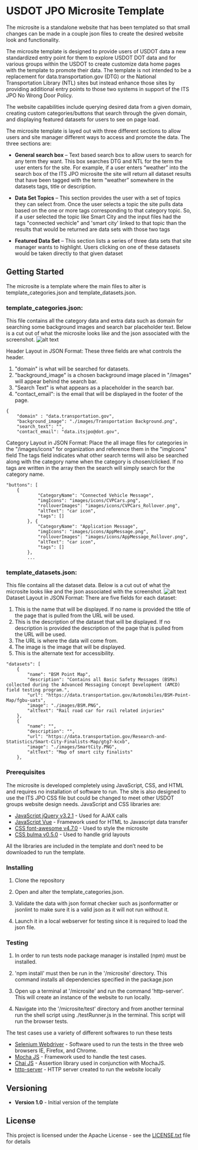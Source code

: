 ﻿# USDOT JPO Microsite Template

The microsite is a standalone website that has been templated so that small changes can be made in a couple json files to create the desired website look and functionality.  

The microsite template is designed to provide users of USDOT data a new standardized entry point for them to explore USDOT DOT data and for various groups within the USDOT to create customize data home pages with the template to promote their data.  The template is not intended to be a replacement for data.transportation.gov (DTG) or the National Transportation Library (NTL) sites but instead enhance those sites by providing additional entry points to those two systems in support of the ITS JPO No Wrong Door Policy. 

The website capabilities include querying desired data from a given domain, creating custom categories/buttons that search through the given domain, and displaying featured datasets for users to see on page load.

The microsite template is layed out with three different sections to allow users and site manager different ways to access and promote the data.  The three sections are:

- **General search box** – Text based search box to allow users to search for any term they want.  This box searches DTG and NTL for the term the user enters for the site. For example, if a user enters “weather” into the search box of the ITS JPO microsite the site will return all dataset results that have been tagged with the term “weather” somewhere in the datasets tags, title or description.

- **Data Set Topics** – This section provides the user with a set of topics they can select from.  Once the user selects a topic the site pulls data based on the one or more tags corresponding  to that category topic. So, if a user selected the topic like Smart City and the input files had the tags "connected vechicle" and 'smart city' linked to that topic than the results that would be returned are data sets with those two tags

- **Featured Data Set** – This section lists a series of three data sets that site manager wants to highlight.  Users clicking on one of these datasets would be taken directly to that given dataset


## Getting Started

The microsite is a template where the main files to alter is template_categories.json and template_datasets.json.

### template_categories.json:
This file contains all the category data and extra data such as domain for searching some background images and search bar placeholder text.  Below is a cut out of what the microsite looks like and the json associated with the screenshot.
![alt text](images/screenshots/ButtonScreenshot.png "Category Layout Screenshot")

Header Layout in JSON Format:
These three fields are what controls the header.  
1. "domain" is what will be searched for datasets.
2. "background_image" is a chosen background image placed in "/images" will appear behind the search bar.  
3. "Search Text" is what appears as a placeholder in the search bar.
4. "contact_email": is the email that will be displayed in the footer of the page.

```
{
    "domain" : "data.transportation.gov",
    "background_image": "./images/Transportation Background.png",
    "search_text": "",
	"contact_email": "data.itsjpo@dot.gov",
```

Category Layout in JSON Format:
Place the all image files for categories in the "/images/icons" for organization and reference them in the "imgIcons" field
The tags field indicates what other search terms will also be searched along with the category name when the category is chosen/clicked.  If no tags are written in the array then the search will simply search for the category name.

```
"buttons": [
    {
            "CategoryName": "Connected Vehicle Message",
            "imgIcons": "images/icons/CVPCars.png",
			"rolloverImages": "images/icons/CVPCars_Rollover.png",
            "altText": "car icon",
			"tags": []
        }, {
            "CategoryName": "Application Message",
            "imgIcons": "images/icons/AppMessage.png",
			"rolloverImages": "images/icons/AppMessage_Rollover.png",
            "altText": "car icon",
			"tags": []
        },
		...
```

### template_datasets.json:
This file contains all the dataset data.  Below is a cut out of what the microsite looks like and the json associated with the screenshot.
![alt text](images/screenshots/DatasetsScreenshot.PNG "Datasets Layout Screenshot")
Dataset Layout in JSON Format:
There are five fields for each dataset:
1. This is the name that will be displayed.  If no name is provided the title of the page that is pulled from the URL will be used.
2. This is the description of the dataset that will be displayed.  If no description is provided the description of the page that is pulled from the URL will be used.
3. The URL is where the data will come from.
4. The image is the image that will be displayed.
5. This is the alternate text for accessibility.

```
"datasets": [
    {
		"name": "BSM Point Map",
		"description": "Contains all Basic Safety Messages (BSMs) collected during the Advanced Messaging Concept Development (AMCD) field testing program.",
        "url": "https://data.transportation.gov/Automobiles/BSM-Point-Map/fgbu-uats",
        "image": "./images/BSM.PNG",
        "altText": "Rail road car for rail related injuries"
    },
    {
		"name": "",
		"description": "",
        "url": "https://data.transportation.gov/Research-and-Statistics/Smart-City-Finalists-Map/gtg7-kcxb",
        "image": "./images/SmartCity.PNG",
        "altText": "Map of smart city finalists"
    },
```
### Prerequisites

The microsite is developed completely using JavaScript, CSS, and HTML and requires no installation of software to run.  The site is also designed to use the ITS JPO CSS file but could be changed to meet other USDOT groups website design needs.   JavaScript and CSS libraries are:

* [JavaScript jQuery v3.2.1](http://www.dropwizard.io/1.0.2/docs/) - Used for AJAX calls
* [JavaScript Vue](https://maven.apache.org/) - Framework used for HTML to Javascript data transfer
* [CSS font-awesome v4.7.0](http://fontawesome.io/) - Used to style the microsite
* [CSS bulma v0.5.0](https://bulma.io/) - Used to handle grid layouts

All the libraries are included in the template and don’t need to be downloaded to run the template.

### Installing

1. Clone the repository

2. Open and alter the template_categories.json.

3. Validate the data with json format checker such as jsonformatter or jsonlint to make sure it is a valid json as it will not run without it.

4. Launch it in a local webserver for testing since it is required to load the json file.

### Testing

1. In order to run tests node package manager is installed (npm) must be installed.

2. 'npm install' must then be run in the '/microsite' directory.  This command installs all dependencies specified in the package.json

2. Open up a terminal at '/microsite' and run the command 'http-server'.  This will create an instance of the website to run locally.

3. Navigate into the '/microsite/test' directory and from another terminal run the shell script using ./testRunner.js in the terminal. This script will run the browser tests.

The test cases use a variety of different softwares to run these tests
* [Selenium Webdriver](http://www.seleniumhq.org/projects/webdriver/) - Software used to run the tests in the three web browsers IE, Firefox, and Chrome.
* [Mocha JS](https://mochajs.org/) - Framework used to handle the test cases.
* [Chai JS](http://chaijs.com/) - Assertion library used in conjunction with MochaJS.
* [http-server](https://www.npmjs.com/package/http-server) - HTTP server created to run the website locally


## Versioning

* **Version 1.0** -  Initial version of the template 


## License

This project is licensed under the Apache License - see the [LICENSE.txt](LICENSE.txt) file for details